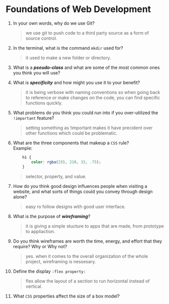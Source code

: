 # Foundations of Web Development
01. In your own words, why do we use Git?
    > we use git to push code to a third party source as a form of source control.

02. In the terminal, what is the command `mkdir` used for?
    > it used to make a new folder or directory.

03. What is a ***pseudo-class*** and what are some of the most common ones you think you will use?
    > 

04. What is ***specificity*** and how might you use it to your benefit?
    > it is being verbose with naming conventions so when going back to reference or make changes on the code, you can find specific functions quickly.

05. What problems do you think you could run into if you over-utilized the `!important` feature?
    > setting something as !important makes it have precident over other functions which could be problematic.

06. What are the three components that makeup a `CSS` rule? <br> Example:

    ```css
        h1 {
            color: rgba(255, 210, 33, .75);
        }
    ```

    > selector, property, and value.

07. How do you think good design influences people when visiting a website, and what sorts of things could you convey through design alone?
    > easy ro follow designs with good user interface.

08. What is the purpose of ***wireframing***?
    >  it is giving a simple stucture to apps that are made, from prototype to appliaction.

09. Do you think wireframes are worth the time, energy, and effort that they require? Why or Why not?
    > yes. when it comes to the overall organization of the whole project, wireframing is nessesary.

10. Define the display `:flex property:`
    > flex allow the layout of a section to run horizontal instead of vertical.

11. What `CSS` properties affect the size of a box model?
    > 

